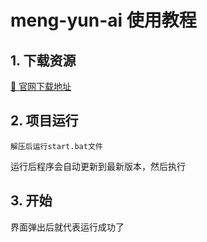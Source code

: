 # meng-yun-ai 使用教程

## 1. 下载资源

<a href="https://www.chat-chat.top/meng-yun/">📄 官网下载地址</span></a>

## 2. 项目运行

```
解压后运行start.bat文件
```

运行后程序会自动更新到最新版本，然后执行

## 3. 开始

界面弹出后就代表运行成功了
